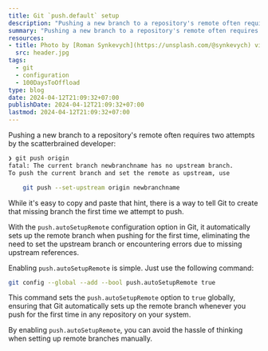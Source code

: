 ```yaml
---
title: Git `push.default` setup
description: "Pushing a new branch to a repository's remote often requires two attempts by the scatterbrained developer, but there is help in `push.autoSetupRemote`."
summary: "Pushing a new branch to a repository's remote often requires two attempts by the scatterbrained developer, but there is help in `push.autoSetupRemote`."
resources:
- title: Photo by [Roman Synkevych](https://unsplash.com/@synkevych) via [Unsplash](https://unsplash.com/)
  src: header.jpg
tags:
  - git
  - configuration
  - 100DaysToOffload
type: blog
date: 2024-04-12T21:09:32+07:00
publishDate: 2024-04-12T21:09:32+07:00
lastmod: 2024-04-12T21:09:32+07:00
---
```


Pushing a new branch to a repository's remote often requires two attempts by the scatterbrained developer:

```bash
❯ git push origin
fatal: The current branch newbranchname has no upstream branch.
To push the current branch and set the remote as upstream, use

    git push --set-upstream origin newbranchname
```

While it's easy to copy and paste that hint, there is a way to tell Git to create that missing branch the first time we attempt to push.

With the `push.autoSetupRemote` configuration option in Git, it automatically sets up the remote branch when pushing for the first time, eliminating the need to set the upstream branch or encountering errors due to missing upstream references.

Enabling `push.autoSetupRemote` is simple. Just use the following command:

```bash
git config --global --add --bool push.autoSetupRemote true
```

This command sets the `push.autoSetupRemote` option to `true` globally, ensuring that Git automatically sets up the remote branch whenever you push for the first time in any repository on your system.

By enabling `push.autoSetupRemote`, you can avoid the hassle of thinking when setting up remote branches manually.
